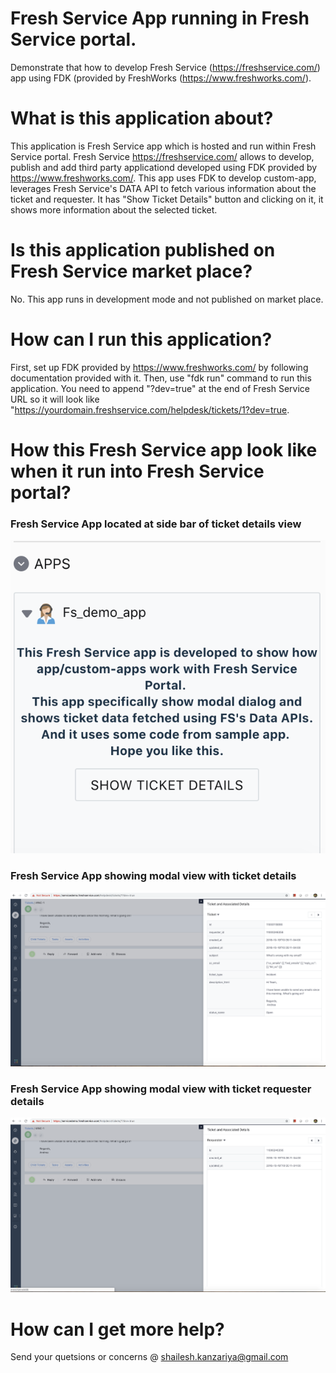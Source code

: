 # Fresh Service App running in Fresh Service portal.
Demonstrate that how to develop Fresh Service (https://freshservice.com/) app using FDK (provided by FreshWorks (https://www.freshworks.com/).
# What is this application about?
This application is Fresh Service app which is hosted and run within Fresh Service portal. Fresh Service https://freshservice.com/ allows to develop, publish and add third party applicationd developed using FDK provided by https://www.freshworks.com/.
This app uses FDK to develop custom-app, leverages Fresh Service's DATA API to fetch various information about the ticket and requester. It has "Show Ticket Details" button and clicking on it, it shows more information about the selected ticket.
# Is this application published on Fresh Service market place?
No. This app runs in development mode and not published on market place.
# How can I run this application?
First, set up FDK provided by https://www.freshworks.com/ by following documentation provided with it. Then, use "fdk run" command to run this application. You need to append "?dev=true" at the end of Fresh Service URL so it will look like "https://yourdomain.freshservice.com/helpdesk/tickets/1?dev=true.
# How this Fresh Service app look like when it run into Fresh Service portal?
### Fresh Service App located at side bar of ticket details view
![FreshService App at ticket side bar location](https://github.com/shailesh-kanzariya/freshservice-demo-app/blob/master/app_screenshots/app_ticket-side_bar.png)
### Fresh Service App showing modal view with ticket details
![Fresh Service App - Ticket Details View](https://github.com/shailesh-kanzariya/freshservice-demo-app/blob/master/app_screenshots/app_tiket_details.png)
### Fresh Service App showing modal view with ticket requester details
![Fresh Service App - Ticket Requester Details](https://github.com/shailesh-kanzariya/freshservice-demo-app/blob/master/app_screenshots/app_req_details.png)
# How can I get more help?
Send your quetsions or concerns @ shailesh.kanzariya@gmail.com

